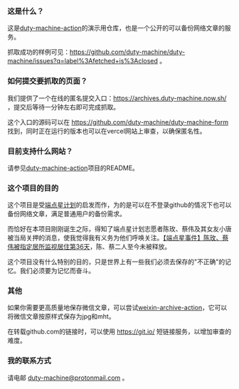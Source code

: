 ### 这是什么？

这是[duty-machine-action](https://github.com/duty-machine/duty-machine-action)的演示用仓库，也是一个公开的可以备份网络文章的服务。

抓取成功的样例可见：https://github.com/duty-machine/duty-machine/issues?q=label%3Afetched+is%3Aclosed 。

### 如何提交要抓取的页面？

我们提供了一个在线的匿名提交入口：https://archives.duty-machine.now.sh/ ，提交后等待一分钟左右即可完成抓取。

这个入口的源码可以在 https://github.com/duty-machine/duty-machine-form 找到，同时正在运行的版本也可以在vercel网站上审查，以确保匿名性。

### 目前支持什么网站？

请参见[duty-machine-action](https://github.com/duty-machine/duty-machine-action)项目的README。

### 这个项目的目的

这个项目是受[端点星计划](https://github.com/Terminus2049/Terminus2049.github.io)的启发而作，为的是可以在不登录github的情况下也可以备份网络文章，满足普通用户的备份需求。

而恰好在本项目刚刚诞生之际，得知了端点星计划志愿者陈玫、蔡伟及其女友小唐被当局关押的消息，使我觉得我有义务为他们呼唤关注。[【端点星事件】陈玫、蔡伟被指定居所监视居住第36天](https://github.com/duty-machine/duty-machine/issues/162)，陈、蔡二人至今未被释放。

这个项目没有什么特别的目的，只是世界上有一些我们必须去保存的"不正确"的记忆。我们必须要为记忆而奋斗。

### 其他

如果你需要更高质量地保存微信文章，可以尝试[weixin-archive-action](https://github.com/duty-machine/weixin-archive-action)，它可以将微信文章按原样式保存为jpg和mht。

在转载github.com的链接时，可以使用 https://git.io/ 短链接服务，以增加审查的难度。

### 我的联系方式

请电邮 duty-machine@protonmail.com 。
